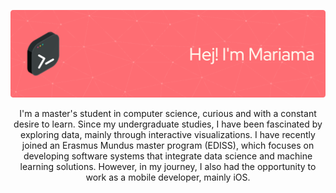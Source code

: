 ![Header](./github-header-image.png)


<p align="center">I'm a master's student in computer science, curious and with a constant desire to learn. Since my undergraduate studies, I have been fascinated by exploring data, mainly through interactive visualizations. I have recently joined an Erasmus Mundus master program (EDISS), which focuses on developing software systems that integrate data science and machine learning solutions. However, in my journey, I also had the opportunity to work as a mobile developer, mainly iOS.</p>

<!--
[![commits](https://badgen.net/github/commits/EbookFoundation/free-programming-books/main)](https://github.com/EbookFoundation/free-programming-books/commits/main?icon=github&color=green)



**mariamaOlive/mariamaOlive** is a ✨ _special_ ✨ repository because its `README.md` (this file) appears on your GitHub profile.

Here are some ideas to get you started:

- 🔭 I’m currently working on ...
- 🌱 I’m currently learning ...
- 👯 I’m looking to collaborate on ...
- 🤔 I’m looking for help with ...
- 💬 Ask me about ...
- 📫 How to reach me: ...
- 😄 Pronouns: ...
- ⚡ Fun fact: ...
-->
